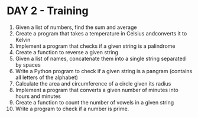 # DAY 2 - Training  

1. Given a list of numbers, find the sum and average  
2. Create a program that takes a temperature in Celsius andconverts it to Kelvin  
3. Implement a program that checks if a given string is a palindrome  
4. Create a function to reverse a given string  
5. Given a list of names, concatenate them into a single string separated by spaces  
6. Write a Python program to check if a given string is a pangram (contains all letters of the alphabet)  
7. Calculate the area and circumference of a circle given its radius  
8. Implement a program that converts a given number of minutes into hours and minutes  
9. Create a function to count the number of vowels in a given string  
10. Write a program to check if a number is prime.  